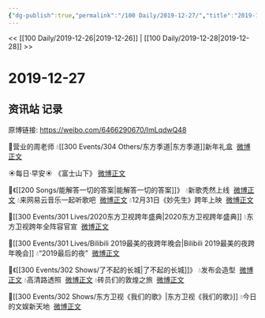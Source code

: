 ```yaml
---
{"dg-publish":true,"permalink":"/100 Daily/2019-12-27/","title":"2019-12-27","created":"2023-04-01T21:10:12.212+08:00","updated":"2023-04-01T21:10:54.146+08:00"}
---
```



<< [[100 Daily/2019-12-26\|2019-12-26]] | [[100 Daily/2019-12-28\|2019-12-28]] >>

# 2019-12-27

## 资讯站 记录

原博链接: https://weibo.com/6466290670/ImLqdwQ48

🌠营业的周老师
💧[[300 Events/304 Others/东方季道\|东方季道]]新年礼盒  [微博正文](https://m.weibo.cn/6466290670/4454082192497800)

☀每日·早安☀ 《富士山下》 [微博正文](https://m.weibo.cn/6466290670/4454037027865067)

🌠《[[200 Songs/能解答一切的答案\|能解答一切的答案]]》
💧新歌秃然上线  [微博正文](https://m.weibo.cn/6466290670/4453909064516546)
💧来网易云音乐一起听歌吧  [微博正文](https://m.weibo.cn/6466290670/4453904789760887)
💧12月31日《妙先生》跨年上映  [微博正文](https://m.weibo.cn/6466290670/4454090492610903)

🌠[[300 Events/301 Lives/2020东方卫视跨年盛典\|2020东方卫视跨年盛典]]
💧东方卫视跨年全阵容官宣  [微博正文](https://m.weibo.cn/6466290670/4454058943523349)

🌠[[300 Events/301 Lives/Bilibili 2019最美的夜跨年晚会\|Bilibili 2019最美的夜跨年晚会]]
💧“2019最后的夜”  [微博正文](https://m.weibo.cn/6466290670/4454075292965988)

🌠《[[300 Events/302 Shows/了不起的长城\|了不起的长城]]》
💧发布会造型  [微博正文](https://m.weibo.cn/6466290670/4454084810066672)
💧高清路透照  [微博正文](https://m.weibo.cn/6466290670/4454094124622093)
💧砖员们的敦煌之旅  [微博正文](https://m.weibo.cn/6466290670/4454227864229154)

🌠[[300 Events/302 Shows/东方卫视《我们的歌》\|东方卫视《我们的歌》]]
💧今日的文娱新天地  [微博正文](https://m.weibo.cn/6466290670/4454167747415879)
